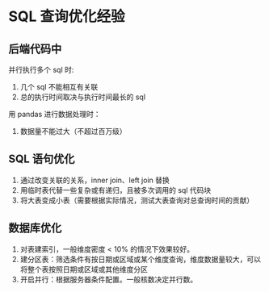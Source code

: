 # SQL 查询优化经验

## 后端代码中

并行执行多个 sql 时:

1. 几个 sql 不能相互有关联
2. 总的执行时间取决与执行时间最长的 sql

用 pandas 进行数据处理时：

1. 数据量不能过大（不超过百万级）

## SQL 语句优化

1. 通过改变关联的关系，inner join、left join 替换
2. 用临时表代替一些复杂或有递归，且被多次调用的 sql 代码块
3. 将大表变成小表（需要根据实际情况，测试大表查询对总查询时间的贡献）

## 数据库优化

1. 对表建索引，一般维度密度 < 10% 的情况下效果较好。
2. 建分区表：筛选条件有按日期或区域或某个维度查询，维度数据量较大，可以将整个表按照日期或区域或其他维度分区
3. 开启并行：根据服务器条件配置。一般核数决定并行数。
